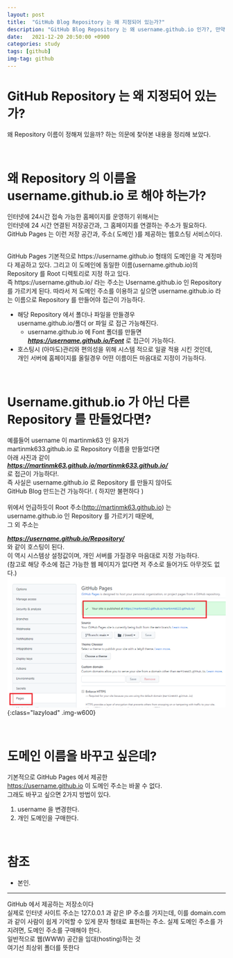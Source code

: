 ```yaml
---
layout: post
title:  "GitHub Blog Repository 는 왜 지정되어 있는가?"
description: "GitHub Blog Repository 는 왜 username.github.io 인가?, 만약 잘못 만들었다면?"
date:   2021-12-20 20:50:00 +0900
categories: study
tags: [github]
img-tag: github
---
```


# GitHub Repository 는 왜 지정되어 있는가?
왜 <span class="tooltip" id="id-1">Repository</span> 이름이 정해져 있을까? 하는 의문에 찾아본 내용을 정리해 보았다.

<br>

# 왜 Repository 의 이름을 username.github.io 로 해야 하는가? ###
인터넷에 24시간 접속 가능한 홈페이지를 운영하기 위해서는   
인터넷에 24 시간 연결된 저장공간과, 그 홈페이지를 연결하는 주소가 필요하다.  
GitHub Pages 는 이런 저장 공간과, 주소(
<span class="tooltip" id="id-2">도메인</span> )를 제공하는 
<span class="tooltip" id="id-3">웹호스팅</span> 서비스이다. 

<br>
GitHub Pages 기본적으로 https://username.github.io 형태의  
도메인을 각 계정마다 제공하고 있다.  
그리고 이 도메인에 동일한 이름(username.github.io)의  
 Repository 를 <span class="tooltip" id="id-4">Root</span> 디렉토리로 지정 하고 있다.  
 <br>
즉 https://username.github.io/ 라는 주소는  
 Username.github.io 인 Repository 를 가르키게 된다.  
따라서 저 도메인 주소를 이용하고 싶으면 username.github.io 라는  
 이름으로 Repository 를 만들어야 접근이 가능하다.  
 <br>

- 해당 Repository 에서 폴더나 파일을 만들경우  
 username.github.io/폴더 or 파일 로 접근 가능해진다.  
    - username.github.io 에 Font 폴더를 만들면  
     ***https://username.github.io/Font*** 로 접근이 가능하다.  
- 호스팅시 (아마도)관리와 편의성을 위해 시스템 적으로 일괄 적용 시킨 것인데,  
 개인 서버에 홈페이지를 올릴경우 어떤 이름이든 마음대로 지정이 가능하다.
<br>



# Username.github.io 가 아닌 다른 Repository 를 만들었다면? #
예를들어 username 이 martinmk63 인 유저가  
 martinmk633.github.io 로 Repository 이름을 만들었다면   
아래 사진과 같이  
 ***https://martinmk63.github.io/martinmk633.github.io/***   
 로 접근이 가능하다!.  
즉 사실은 username.github.io 로 Repository 를 만들지 않아도   
GitHub Blog 만드는건 가능하다!. ( 하지만 불편하다 )   
<br>
위에서 언급하듯이 Root 주소(http://martinmk63.github.io) 는   
username.github.io 인 Repository 를 가르키기 때문에,  
그 외 주소는    

***https://username.github.io/Repository/***  
와 같이 호스팅이 된다.  
이 역시 시스템상 설정값이며, 개인 서버를 가질경우 마음대로 지정 가능하다.  
(참고로 해당 주소에 접근 가능한 웹 페이지가 없다면 저 주소로 들어가도 아무것도 없다.)  
![page-setting](/assets/img/post-img/start-github-github/github-page-setting.png){:class="lazyload" .img-w600} 

<br>


# 도메인 이름을 바꾸고 싶은데? #
기본적으로 GitHub Pages 에서 제공한  
https://username.github.io  이 도메인 주소는 바꿀 수 없다.  
그래도 바꾸고 싶으면 2가지 방법이 있다.  
1. username 을 변경한다.
2. 개인 도메인을 구매한다. 

<br>


# 참조
- 본인. 

<hr>
<div class="tooltip-desc">
  <div class="tooltip-description" id="desc-1">GitHub 에서 제공하는 저장소이다</div>
  <div class="tooltip-description" id="desc-2">실제로 인터넷 사이트 주소는 127.0.0.1 과 같은 IP 주소를 가지는데, 이를 domain.com 과 같이 사람이 쉽게 기억할 수 있게 문자 형태로 표현하는 주소.
  실제 도메인 주소를 가지려면, 도메인 주소를 구매해야 한다.</div>
  <div class="tooltip-description" id="desc-3">일반적으로 웹(WWW) 공간을 임대(hosting)하는 것</div> 
  <div class="tooltip-description" id="desc-4">여기선 최상위 폴더를 뜻한다</div>
</div>
